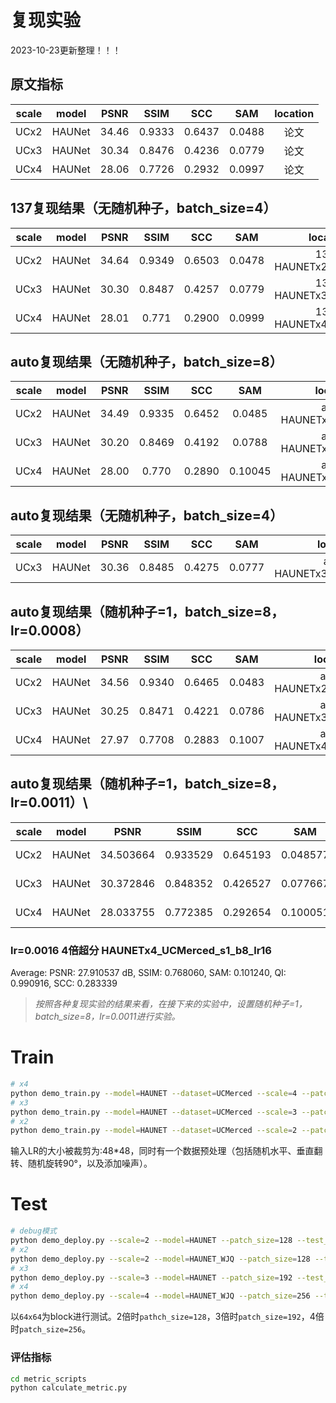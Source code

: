 # 复现实验
2023-10-23更新整理！！！

## 原文指标
|scale|model|PSNR|SSIM|SCC|SAM|location|
|:---:|:---:|:---:|:---:|:---:|:---:|:---:|
|UCx2|HAUNet|34.46|0.9333|0.6437|0.0488|论文|
|UCx3|HAUNet|30.34|0.8476|0.4236|0.0779|论文|
|UCx4|HAUNet|28.06|0.7726|0.2932|0.0997|论文|

## 137复现结果（无随机种子，batch_size=4）
|scale|model|PSNR|SSIM|SCC|SAM|location|
|:---:|:---:|:---:|:---:|:---:|:---:|:---:|
|UCx2|HAUNet|34.64|0.9349|0.6503|0.0478|137-HAUNETx2_UCMerced|
|UCx3|HAUNet|30.30|0.8487|0.4257|0.0779|137-HAUNETx3_UCMerced|
|UCx4|HAUNet|28.01|0.771|0.2900|0.0999|137-HAUNETx4_UCMerced|

## auto复现结果（无随机种子，batch_size=8）
|scale|model|PSNR|SSIM|SCC|SAM|location|
|:---:|:---:|:---:|:---:|:---:|:---:|:---:|
|UCx2|HAUNet|34.49|0.9335|0.6452|0.0485|auto-HAUNETx2_UCMerced|
|UCx3|HAUNet|30.20|0.8469|0.4192|0.0788|auto-HAUNETx3_UCMerced|
|UCx4|HAUNet|28.00|0.770|0.2890|0.10045|auto-HAUNETx4_UCMerced|

## auto复现结果（无随机种子，batch_size=4）
|scale|model|PSNR|SSIM|SCC|SAM|location|
|:---:|:---:|:---:|:---:|:---:|:---:|:---:|
|UCx3|HAUNet|30.36|0.8485|0.4275|0.0777|auto-HAUNETx3_UCMerced_b4|

## auto复现结果（随机种子=1，batch_size=8，lr=0.0008）
|scale|model|PSNR|SSIM|SCC|SAM|location|
|:---:|:---:|:---:|:---:|:---:|:---:|:---:|
|UCx2|HAUNet|34.56|0.9340|0.6465|0.0483|auto-HAUNETx2_UCMerced_1|
|UCx3|HAUNet|30.25|0.8471|0.4221|0.0786|auto-HAUNETx3_UCMerced_1|
|UCx4|HAUNet|27.97|0.7708|0.2883|0.1007|auto-HAUNETx4_UCMerced_1|

## auto复现结果（随机种子=1，batch_size=8，lr=0.0011）\
|scale|model|PSNR|SSIM|SCC|SAM|location|
|:---:|:---:|:---:|:---:|:---:|:---:|:---:|
|UCx2|HAUNet|34.503664|0.933529|0.645193|0.048577|auto-HAUNETx2_UCMerced_s1_b8|
|UCx3|HAUNet|30.372846|0.848352|0.426527|0.077667|auto-HAUNETx3_UCMerced_s1_b8|
|UCx4|HAUNet|28.033755|0.772385|0.292654|0.100051|auto-HAUNETx4_UCMerced_s1_b8|

### lr=0.0016 4倍超分 HAUNETx4_UCMerced_s1_b8_lr16
Average: PSNR: 27.910537 dB, SSIM: 0.768060, SAM: 0.101240, QI: 0.990916, SCC: 0.283339


> *按照各种复现实验的结果来看，在接下来的实验中，设置随机种子=1，batch_size=8，lr=0.0011进行实验。*
# Train
```bash
# x4
python demo_train.py --model=HAUNET --dataset=UCMerced --scale=4 --patch_size=192 --ext=img --save=HAUNETx4_UCMerced 
# x3
python demo_train.py --model=HAUNET --dataset=UCMerced --scale=3 --patch_size=144 --ext=img --save=HAUNETx3_UCMerced
# x2
python demo_train.py --model=HAUNET --dataset=UCMerced --scale=2 --patch_size=96 --ext=img --save=HAUNETx2_UCMerced
```
输入LR的大小被裁剪为:48*48，同时有一个数据预处理（包括随机水平、垂直翻转、随机旋转90°，以及添加噪声）。

# Test
```bash
# debug模式
python demo_deploy.py --scale=2 --model=HAUNET --patch_size=128 --test_block --pre_train=/home/wjq/wjqHD/RSISR/model-zoo/HAUNet_RSISR/experiment/HAUNETx2_UCMerced/model/model_best.pt --dir_data=/home/wjq/wjqHD/RSISR/datasets/HAUNet/UCMerced-dataset/test/LR_x2 --dir_out=/home/wjq/wjqHD/RSISR/HAUNet-wjq/experiment/HAUNETx2_UCMerced_debug/results
# x2
python demo_deploy.py --scale=2 --model=HAUNET_WJQ --patch_size=128 --test_block --pre_train=/root/autodl-tmp/experiment/HAUNETWJQx2_UCMerced/model/model_best.pt --dir_data=/root/autodl-tmp/datasets/HAUNet/UCMerced-dataset/test/LR_x2 --dir_out=/root/autodl-tmp/experiment/HAUNETWJQx2_UCMerced/results
# x3
python demo_deploy.py --scale=3 --model=HAUNET --patch_size=192 --test_block --pre_train=/root/autodl-tmp/experiment/HAUNETWJQx2_UCMerced/model/model_best.pt --dir_data=/root/autodl-tmp/datasets/HAUNet/UCMerced-dataset/test/LR_x2 --dir_out=/root/autodl-tmp/experiment/HAUNETWJQx2_UCMerced/results
# x4
python demo_deploy.py --scale=4 --model=HAUNET_WJQ --patch_size=256 --test_block --pre_train=/root/autodl-tmp/experiment/HAUNETWJQx2_UCMerced/model/model_best.pt --dir_data=/root/autodl-tmp/datasets/HAUNet/UCMerced-dataset/test/LR_x2 --dir_out=/root/autodl-tmp/experiment/HAUNETWJQx2_UCMerced/results
```
以`64x64`为block进行测试。2倍时`pathch_size=128`，3倍时`patch_size=192`，4倍时`patch_size=256`。

### 评估指标
```bash
cd metric_scripts 
python calculate_metric.py
```
